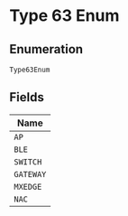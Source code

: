 
# Type 63 Enum

## Enumeration

`Type63Enum`

## Fields

| Name |
|  --- |
| `AP` |
| `BLE` |
| `SWITCH` |
| `GATEWAY` |
| `MXEDGE` |
| `NAC` |

